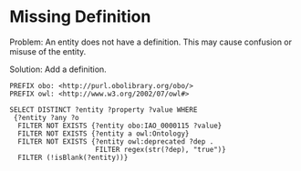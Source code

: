 # Missing Definition

Problem: An entity does not have a definition. This may cause confusion or misuse of the entity.

Solution: Add a definition.

```sparql
PREFIX obo: <http://purl.obolibrary.org/obo/>
PREFIX owl: <http://www.w3.org/2002/07/owl#>

SELECT DISTINCT ?entity ?property ?value WHERE
 {?entity ?any ?o
  FILTER NOT EXISTS {?entity obo:IAO_0000115 ?value}
  FILTER NOT EXISTS {?entity a owl:Ontology}
  FILTER NOT EXISTS {?entity owl:deprecated ?dep .
                     FILTER regex(str(?dep), "true")}
  FILTER (!isBlank(?entity))}
```
